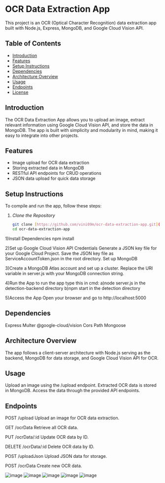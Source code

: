 # OCR Data Extraction App

This project is an OCR (Optical Character Recognition) data extraction app built with Node.js, Express, MongoDB, and Google Cloud Vision API.

## Table of Contents
- [Introduction](#introduction)
- [Features](#features)
- [Setup Instructions](#setup-instructions)
- [Dependencies](#dependencies)
- [Architecture Overview](#architecture-overview)
- [Usage](#usage)
- [Endpoints](#endpoints)
- [License](#license)

## Introduction

The OCR Data Extraction App allows you to upload an image, extract relevant information using Google Cloud Vision API, and store the data in MongoDB. The app is built with simplicity and modularity in mind, making it easy to integrate into other projects.

## Features

- Image upload for OCR data extraction
- Storing extracted data in MongoDB
- RESTful API endpoints for CRUD operations
- JSON data upload for quick data storage

## Setup Instructions

To compile and run the app, follow these steps:

1. *Clone the Repository*
   ```bash
   git clone [https://github.com/vini09m/ocr-data-extraction-app.git](https://github.com/vini09m/IdcardOcr.git)https://github.com/vini09m/IdcardOcr.git
   cd ocr-data-extraction-app
   
1)Install Dependencies
npm install

2)Set up Google Cloud Vision API Credentials
Generate a JSON key file for your Google Cloud Project.
Save the JSON key file as ServiceAccountToken.json in the root directory.
Set up MongoDB

3)Create a MongoDB Atlas account and set up a cluster.
Replace the URI variable in server.js with your MongoDB connection string.

4)Run the App
to run the app type this in cmd:
a)node server.js in the detection-backend directory
b)npm start in the detection directory

5)Access the App
Open your browser and go to http://localhost:5000

## Dependencies

Express
Multer
@google-cloud/vision
Cors
Path
Mongoose

## Architecture Overview
The app follows a client-server architecture with Node.js serving as the backend, MongoDB for data storage, and Google Cloud Vision API for OCR.

## Usage
Upload an image using the /upload endpoint.
Extracted OCR data is stored in MongoDB.
Access the data through the provided API endpoints.

## Endpoints
POST /upload
Upload an image for OCR data extraction.

GET /ocrData
Retrieve all OCR data.

PUT /ocrData/:id
Update OCR data by ID.

DELETE /ocrData/:id
Delete OCR data by ID.

POST /uploadJson
Upload JSON data for storage.

POST /ocrData
Create new OCR data.

![image](https://github.com/vini09m/IdcardOcr/assets/108429128/d51b355a-fd77-4641-86de-6f6fe17c4fae)
![image](https://github.com/vini09m/IdcardOcr/assets/108429128/52b60911-5950-4dad-9015-9c37495a5309)
![image](https://github.com/vini09m/IdcardOcr/assets/108429128/04f81336-583a-4803-80c9-4af37e70802f)
![image](https://github.com/vini09m/IdcardOcr/assets/108429128/d2958a59-ec0c-497a-a438-9a49db4facb0)
![image](https://github.com/vini09m/IdcardOcr/assets/108429128/ffb1452d-74a6-4ce2-a159-88f3959aedc3)


